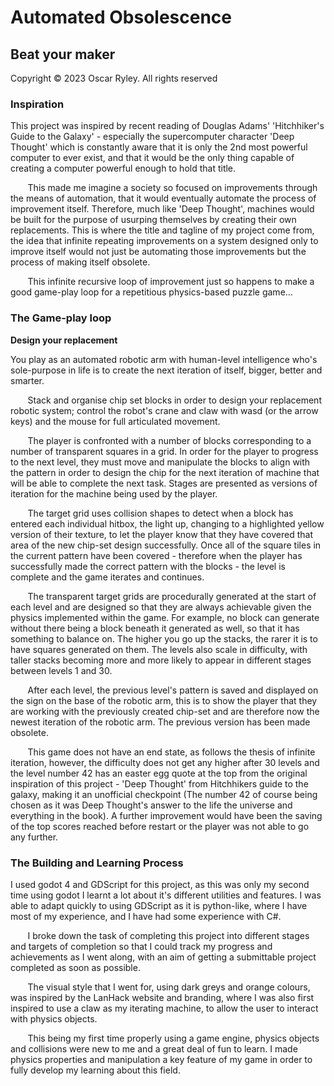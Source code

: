 # Automated Obsolescence
## Beat your maker

Copyright © 2023 Oscar Ryley. All rights reserved

### Inspiration

This project was inspired by recent reading of Douglas Adams' 'Hitchhiker's Guide to the Galaxy' - especially the supercomputer character 'Deep Thought' which is constantly aware that it is only the 2nd most powerful computer to ever exist, and that it would be the only thing capable of creating a computer powerful enough to hold that title.

&nbsp;&nbsp;&nbsp;&nbsp;&nbsp;&nbsp; This made me imagine a society so focused on improvements through the means of automation, that it would eventually automate the process of improvement itself. Therefore, much like 'Deep Thought', machines would be built for the purpose of usurping themselves by creating their own replacements. This is where the title and tagline of my project come from, the idea that infinite repeating improvements on a system designed only to improve itself would not just be automating those improvements but the process of making itself obsolete.

&nbsp;&nbsp;&nbsp;&nbsp;&nbsp;&nbsp; This infinite recursive loop of improvement just so happens to make a good game-play loop for a repetitious physics-based puzzle game...

### The Game-play loop
**Design your replacement**

You play as an automated robotic arm with human-level intelligence who's sole-purpose in life is to create the next iteration of itself, bigger, better and smarter.

&nbsp;&nbsp;&nbsp;&nbsp;&nbsp;&nbsp; Stack and organise chip set blocks in order to design your replacement robotic system; control the robot's crane and claw with wasd (or the arrow keys) and the mouse for full articulated movement.

&nbsp;&nbsp;&nbsp;&nbsp;&nbsp;&nbsp; The player is confronted with a number of blocks corresponding to a number of transparent squares in a grid. In order for the player to progress to the next level, they must move and manipulate the blocks to align with the pattern in order to design the chip for the next iteration of machine that will be able to complete the next task. Stages are presented as versions of iteration for the machine being used by the player.

&nbsp;&nbsp;&nbsp;&nbsp;&nbsp;&nbsp; The target grid uses collision shapes to detect when a block has entered each individual hitbox, the light up, changing to a highlighted yellow version of their texture, to let the player know that they have covered that area of the new chip-set design successfully. Once all of the square tiles in the current pattern have been covered - therefore when the player has successfully made the correct pattern with the blocks - the level is complete and the game iterates and continues.

&nbsp;&nbsp;&nbsp;&nbsp;&nbsp;&nbsp; The transparent target grids are procedurally generated at the start of each level and are designed so that they are always achievable given the physics implemented within the game. For example, no block can generate without there being a block beneath it generated as well, so that it has something to balance on. The higher you go up the stacks, the rarer it is to have squares generated on them. The levels also scale in difficulty, with taller stacks becoming more and more likely to appear in different stages between levels 1 and 30.

&nbsp;&nbsp;&nbsp;&nbsp;&nbsp;&nbsp; After each level, the previous level's pattern is saved and displayed on the sign on the base of the robotic arm, this is to show the player that they are working with the previously created chip-set and are therefore now the newest iteration of the robotic arm. The previous version has been made obsolete.

&nbsp;&nbsp;&nbsp;&nbsp;&nbsp;&nbsp; This game does not have an end state, as follows the thesis of infinite iteration, however, the difficulty does not get any higher after 30 levels and the level number 42 has an easter egg quote at the top from the original inspiration of this project - 'Deep Thought' from Hitchhikers guide to the galaxy, making it an unofficial checkpoint (The number 42 of course being chosen as it was Deep Thought's answer to the life the universe and everything in the book). A further improvement would have been the saving of the top scores reached before restart or the player was not able to go any further.

### The Building and Learning Process

I used godot 4 and GDScript for this project, as this was only my second time using godot I learnt a lot about it's different utilities and features. I was able to adapt quickly to using GDScript as it is python-like, where I have most of my experience, and I have had some experience with C#.

&nbsp;&nbsp;&nbsp;&nbsp;&nbsp;&nbsp; I broke down the task of completing this project into different stages and targets of completion so that I could track my progress and achievements as I went along, with an aim of getting a submittable project completed as soon as possible.

&nbsp;&nbsp;&nbsp;&nbsp;&nbsp;&nbsp; The visual style that I went for, using dark greys and orange colours, was inspired by the LanHack website and branding, where I was also first inspired to use a claw as my iterating machine, to allow the user to interact with physics objects.

 &nbsp;&nbsp;&nbsp;&nbsp;&nbsp;&nbsp; This being my first time properly using a game engine, physics objects and collisions were new to me and a great deal of fun to learn. I made physics properties and manipulation a key feature of my game in order to fully develop my learning about this field.
